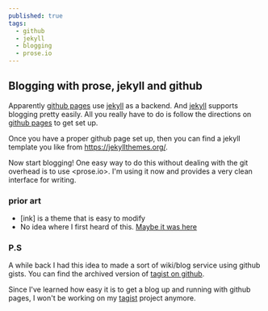 ```yaml
---
published: true
tags:
  - github
  - jekyll
  - blogging
  - prose.io
---
```

## Blogging with prose, jekyll and github

Apparently [github pages](https://pages.github.com/) use [jekyll](https://jekyllrb.com/) as a backend. And [jekyll](https://jekyllrb.com/) supports blogging pretty easily. All you really have to do is follow the directions on [github pages](https://pages.github.com/) to get set up.

Once you have a proper github page set up, then you can find a jekyll template you like from <https://jekyllthemes.org/>.

Now start blogging! One easy way to do this without dealing with the git overhead is to use <prose.io>. I'm using it now and provides a very clean interface for writing.

### prior art
- [ink] is a theme that is easy to modify
- No idea where I first heard of this. [Maybe it was here](http://allandenot.com/development/2015/01/11/blogging-like-a-dev-jekyll-github-prose-io.html)

### P.S
A while back I had this idea to made a sort of wiki/blog service using github gists. You can find the archived version of [tagist on github](https://github.com/ylixir/tagist).

Since I've learned how easy it is to get a blog up and running with github pages, I won't be working on my [tagist](https://github.com/ylixir/tagist) project anymore.
